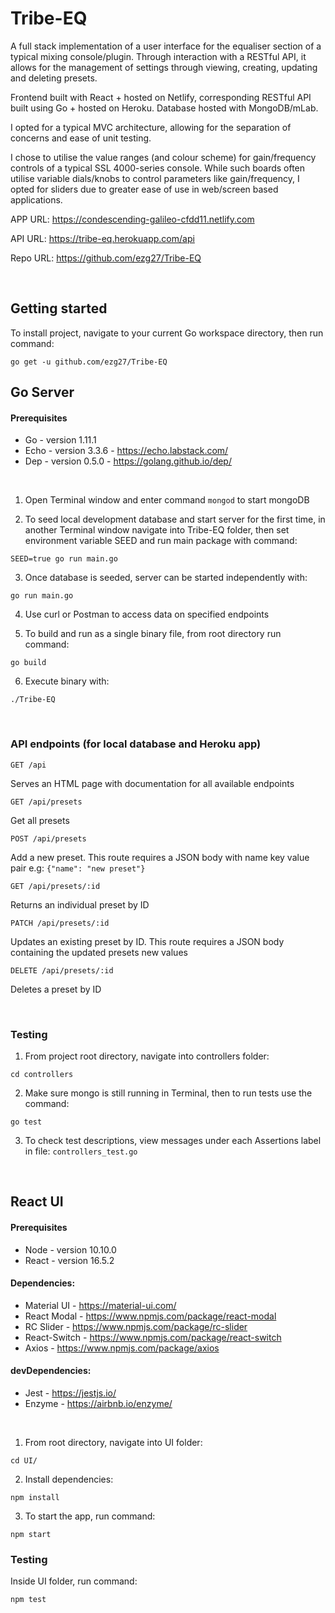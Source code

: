 # Tribe-EQ

A full stack implementation of a user interface for the equaliser section of a typical mixing console/plugin. Through interaction with a RESTful API, it allows for the management of settings through viewing, creating, updating and deleting presets.

Frontend built with React + hosted on Netlify, corresponding RESTful API built using Go + hosted on Heroku. Database hosted with MongoDB/mLab.

I opted for a typical MVC architecture, allowing for the separation of concerns and ease of unit testing.

I chose to utilise the value ranges (and colour scheme) for gain/frequency controls of a typical SSL 4000-series console. While such boards often utilise variable dials/knobs to control parameters like gain/frequency, I opted for sliders due to greater ease of use in web/screen based applications.


APP URL: https://condescending-galileo-cfdd11.netlify.com

API URL: https://tribe-eq.herokuapp.com/api

Repo URL: https://github.com/ezg27/Tribe-EQ

<br>

## Getting started

To install project, navigate to your current Go workspace directory, then run command:
```
go get -u github.com/ezg27/Tribe-EQ
```

## Go Server

#### Prerequisites
* Go - version 1.11.1
* Echo - version 3.3.6 - https://echo.labstack.com/
* Dep - version 0.5.0 - https://golang.github.io/dep/

<br>

1. Open Terminal window and enter command ```mongod``` to start mongoDB

2. To seed local development database and start server for the first time, in another Terminal window navigate into Tribe-EQ folder, then set environment variable SEED and run main package with command:
```
SEED=true go run main.go
```

3. Once database is seeded, server can be started independently with:
```
go run main.go
```

4. Use curl or Postman to access data on specified endpoints

5. To build and run as a single binary file, from root directory run command:
```
go build
```

6. Execute binary with:
```
./Tribe-EQ
```

<br>

### API endpoints (for local database and Heroku app)

```http
GET /api
```
Serves an HTML page with documentation for all available endpoints

```http
GET /api/presets
```
Get all presets

```http
POST /api/presets
```
Add a new preset. This route requires a JSON body with name key value pair 
e.g: ```{"name": "new preset"}```

```http
GET /api/presets/:id
```
Returns an individual preset by ID

```http
PATCH /api/presets/:id
```
Updates an existing preset by ID. This route requires a JSON body containing the updated presets new values

```http
DELETE /api/presets/:id
```
Deletes a preset by ID

<br>

### Testing

1. From project root directory, navigate into controllers folder:
```
cd controllers
``` 
2. Make sure mongo is still running in Terminal, then to run tests use the command:
```
go test
```
3. To check test descriptions, view messages under each Assertions label in file: ```controllers_test.go``` 

<br>

## React UI

#### Prerequisites
* Node - version 10.10.0
* React - version 16.5.2

#### Dependencies:
* Material UI - https://material-ui.com/
* React Modal - https://www.npmjs.com/package/react-modal
* RC Slider - https://www.npmjs.com/package/rc-slider
* React-Switch - https://www.npmjs.com/package/react-switch
* Axios - https://www.npmjs.com/package/axios

#### devDependencies:
* Jest - https://jestjs.io/
* Enzyme - https://airbnb.io/enzyme/

<br>

1. From root directory, navigate into UI folder:
```
cd UI/
```
2. Install dependencies:
```
npm install
```
3. To start the app, run command:
```
npm start
```

### Testing

Inside UI folder, run command:
```
npm test
```